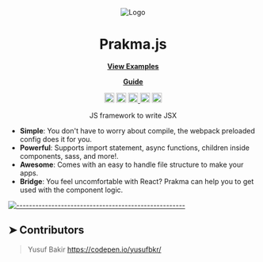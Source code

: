 <p align="center">
  <img src="https://github.com/Leoocast/Prakma/blob/master/dist/img/prakma.png?raw=true" alt="Logo"/>
</p>
<h1 align="center">Prakma.js</h1>
<p align="center">
  <strong>
    <a href="https://leoocast.github.io/PrakmaExamples/dist/home" align="center"><ins>View Examples</ins></a>
  </strong>
</p>
<p align="center">
  <strong>
    <a href="https://github.com/Leoocast/Prakma"><ins>Guide</ins></a>
  </strong>
</p>
<p align="center">
  <img alt="Downloads" src="https://img.shields.io/npm/dw/prakma?label=Downloads" height="20"/></a>
  <img alt="Downloads" src="https://img.shields.io/npm/l/prakma?color=informational&label=License" height="20"/></a>

  <a href="https://www.npmjs.com/package/prakma/">
    <img alt="NPM Version" src="https://img.shields.io/npm/v/prakma?label=Version" height="20"/>
  </a>
  <img alt="Downloads" src="https://img.shields.io/github/last-commit/leoocast/prakma?color=blueviolet&label=Last%20commit" height="20"/>
  <img alt="Downloads" src="https://img.shields.io/badge/Contributors-1-orange" height="20"/>
</p>
<p align="center">
  JS framework to write JSX </br>
</p>

* **Simple**: You don't have to worry about compile, the webpack preloaded config does it for you.
* **Powerful**: Supports import statement, async functions, children inside components, sass, and more!.
* **Awesome**: Comes with an easy to handle file structure to make your apps.
* **Bridge**: You feel uncomfortable with React? Prakma can help you to get used with the component logic.

[![-----------------------------------------------------](https://raw.githubusercontent.com/andreasbm/readme/master/assets/lines/colored.png)](#installation)

## ➤ Contributors

>Yusuf Bakir https://codepen.io/yusufbkr/